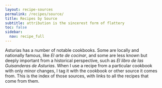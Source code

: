 ```yaml
---
layout: recipe-sources
permalink: /recipes/source/
title: Recipes by Source
subtitle: attribution is the sincerest form of flattery
toc: false
sidebar:
  nav: recipe_full
---
```

Asturias has a number of notable cookbooks. Some are locally and nationally famous, like *El arte de cocinar*, and some are less known but deeply important from a historical perspective, such as *El libro de las Guisanderas de Asturias*. When I use a recipe from a particular cookbook with only minor changes, I tag it with the cookbook or other source it comes from. This is the index of those sources, with links to all the recipes that come from them.
